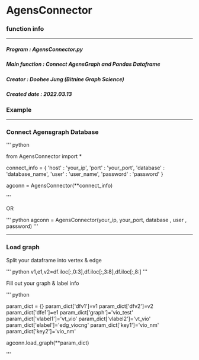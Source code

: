 # AgensConnector

### function info
---------------------------------------------
##### Program        : AgensConnector.py
##### Main function  : Connect AgensGraph and Pandas Dataframe
##### Creator        : Doohee Jung (Bitnine Graph Science)
##### Created date   : 2022.03.13

### Example
---------------------------------------------
### Connect Agensgraph Database

''' python

from AgensConnector import *

connect_info = {
   'host' : 'your_ip',
   'port' : 'your_port',
   'database' : 'database_name',
   'user' : 'user_name',
   'password' : 'password'
   }

agconn = AgensConnector(**connect_info)

''' 

OR

''' python
agconn = AgensConnector(your_ip, your_port, database , user , password)
'''

----------------------------------------------------
### Load graph

Split your dataframe into vertex & edge 

''' python 
v1,e1,v2=df.iloc[:,0:3],df.iloc[:,3:8],df.iloc[:,8:]
'''


Fill out your graph & label info


''' python 

param_dict = {}
param_dict['dfv1']=v1
param_dict['dfv2']=v2
param_dict['dfe1']=e1
param_dict['graph']='vio_test'
param_dict['vlabel1']='vt_vio'
param_dict['vlabel2']='vt_vio'
param_dict['elabel']='edg_viocng'
param_dict['key1']='vio_nm'
param_dict['key2']='vio_nm'


agconn.load_graph(**param_dict)

''' 
